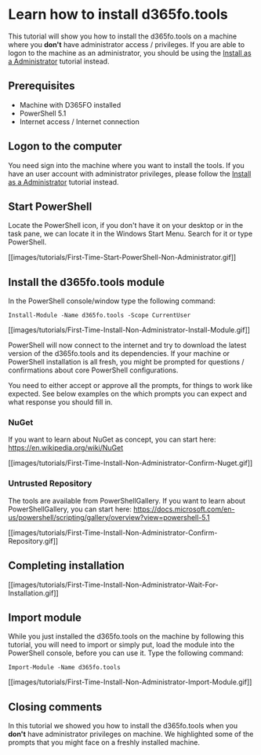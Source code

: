 ﻿# **Learn how to install d365fo.tools**

This tutorial will show you how to install the d365fo.tools on a machine where you **don't** have administrator access / privileges. If you are able to logon to the machine as an administrator, you should be using the [Install as a Administrator](https://github.com/d365collaborative/d365fo.tools/wiki/Tutorial-First-Time-Install-Administrator) tutorial instead.

## **Prerequisites**
* Machine with D365FO installed
* PowerShell 5.1
* Internet access / Internet connection

## **Logon to the computer**
You need sign into the machine where you want to install the tools. If you have an user account with administrator privileges, please follow the [Install as a Administrator](https://github.com/d365collaborative/d365fo.tools/wiki/Tutorial-First-Time-Install-Administrator) tutorial instead.

## **Start PowerShell**
Locate the PowerShell icon, if you don't have it on your desktop or in the task pane, we can locate it in the Windows Start Menu. Search for it or type PowerShell.

[[images/tutorials/First-Time-Start-PowerShell-Non-Administrator.gif]]

## **Install the d365fo.tools module**
In the PowerShell console/window type the following command:

```
Install-Module -Name d365fo.tools -Scope CurrentUser
```
[[images/tutorials/First-Time-Install-Non-Administrator-Install-Module.gif]]

PowerShell will now connect to the internet and try to download the latest version of the d365fo.tools and its dependencies. If your machine or PowerShell installation is all fresh, you might be prompted for questions / confirmations about core PowerShell configurations.

You need to either accept or approve all the prompts, for things to work like expected. See below examples on the which prompts you can expect and what response you should fill in.

### **NuGet**
If you want to learn about NuGet as concept, you can start here: https://en.wikipedia.org/wiki/NuGet

[[images/tutorials/First-Time-Install-Non-Administrator-Confirm-Nuget.gif]]

### **Untrusted Repository**
The tools are available from PowerShellGallery. If you want to learn about PowerShellGallery, you can start here: https://docs.microsoft.com/en-us/powershell/scripting/gallery/overview?view=powershell-5.1

[[images/tutorials/First-Time-Install-Non-Administrator-Confirm-Repository.gif]]

## **Completing installation**
[[images/tutorials/First-Time-Install-Non-Administrator-Wait-For-Installation.gif]]

## **Import module**
While you just installed the d365fo.tools on the machine by following this tutorial, you will need to import or simply put, load the module into the PowerShell console, before you can use it. Type the following command:

```
Import-Module -Name d365fo.tools
```

[[images/tutorials/First-Time-Install-Non-Administrator-Import-Module.gif]]

## **Closing comments**
In this tutorial we showed you how to install the d365fo.tools when you **don't** have administrator privileges on machine. We highlighted some of the prompts that you might face on a freshly installed machine.